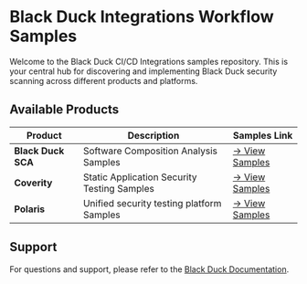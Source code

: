 # Black Duck Integrations Workflow Samples                                                                                                                                                                                               
                                                                                                                                                                                                                                         
Welcome to the Black Duck CI/CD Integrations samples repository. This is your central hub for discovering and implementing Black Duck security scanning across different products and platforms.                                        
                                                                                                                                                                                                                                         
## Available Products                                                                                                                                                                                                                    
                                                                                                                                                                                                                                         
| Product | Description | Samples Link |                                                                                                                                                                                            
|---------|-------------|-------------------|                                                                                                                                                                                            
| **Black Duck SCA** | Software Composition Analysis Samples | [→ View Samples](https://github.com/blackducksca-workflow-samples) |                                                                                                          
| **Coverity** | Static Application Security Testing Samples | [→ View Samples](https://github.com/coverity-cnc-workflow-examples) |                                                                                                         
| **Polaris** | Unified security testing platform Samples | [→ View Samples](https://github.com/polaris-workflow-examples) |                                                                                                             
                                                                                                                                                                                                                                                                                                                                                                                                                                                          
## Support                                                                                                                                                                                                                               
                                                                                                                                                                                                                                         
For questions and support, please refer to the [Black Duck Documentation](https://documentation.blackduck.com/category/cicd_integrations).  
